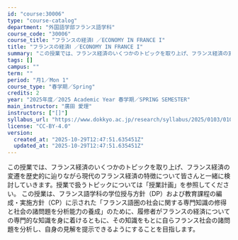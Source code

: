 ```yaml
---
id: "course:30006"
type: "course-catalog"
department: "外国語学部フランス語学科"
course_code: "30006"
course_title: "フランスの経済Ⅰ ／ECONOMY IN FRANCE I"
title: "フランスの経済Ⅰ ／ECONOMY IN FRANCE I"
summary: "この授業では、フランス経済のいくつかのトピックを取り上げ、フランス経済の変遷を歴史的に辿りながら現代のフランス経済の特徴について皆さんと一緒に検討していきます。授業で扱うトピックについては「授業計画」を参照してください。 この授業は、フラン…"
tags: []
campus: ""
term: ""
period: "月1／Mon 1"
course_type: "春学期／Spring"
credits: 2
year: "2025年度／2025 Academic Year 春学期／SPRING SEMESTER"
main_instructor: "廣田 愛理"
instructors: ["[]"]
syllabus_url: "https://www.dokkyo.ac.jp/research/syllabus/2025/0103/0103_30006_ja_JP.html"
license: "CC-BY-4.0"
version:
  created_at: "2025-10-29T12:47:51.635451Z"
  updated_at: "2025-10-29T12:47:51.635451Z"
---
```

この授業では、フランス経済のいくつかのトピックを取り上げ、フランス経済の変遷を歴史的に辿りながら現代のフランス経済の特徴について皆さんと一緒に検討していきます。授業で扱うトピックについては「授業計画」を参照してください。 この授業は、フランス語学科の学位授与方針（DP）および教育課程の編成・実施方針（CP）に示された「フランス語圏の社会に関する専門知識の修得と社会の諸問題を分析能力の養成」のために、履修者がフランスの経済についての専門的な知識を身に着けるともに、その知識をもとに自らフランス社会の諸問題を分析し、自身の見解を提示できるようにすることを目指します。
